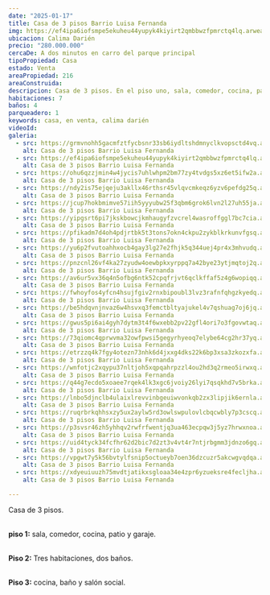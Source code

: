 ```yaml
---
date: "2025-01-17"
title: Casa de 3 pisos Barrio Luisa Fernanda
img: https://ef4ipa6iofsmpe5ekuheu44yupyk4kiyirt2qmbbwzfpmrctq4lq.arweave.ar/IXiHg8hxZMeTpFUOSnOYo_CuKRhEZ6gwIbZK9kRThxc
ubicacion: Calima Darién
precio: "280.000.000"
cercaDe: A dos minutos en carro del parque principal
tipoPropiedad: Casa
estado: Venta
areaPropiedad: 216
areaConstruida:
descripcion: Casa de 3 pisos. En el piso uno, sala, comedor, cocina, patio y garaje. Piso 2. 3 habitaciones, dos baños,. Piso 3. cocina, baño y salón social.
habitaciones: 7
baños: 4
parqueadero: 1
keywords: casa, en venta, calima darién
videoId: 
galeria:
  - src: https://grmvnohh5gacmfztfycbsnr33sb6iydltshdmnyclkvopsctd4vq.arweave.ar/NFlWuOfpgCYXMy4EGTY73IPkYGucjjY3Alqq58hTHys
    alt: Casa de 3 pisos Barrio Luisa Fernanda
  - src: https://ef4ipa6iofsmpe5ekuheu44yupyk4kiyirt2qmbbwzfpmrctq4lq.arweave.ar/IXiHg8hxZMeTpFUOSnOYo_CuKRhEZ6gwIbZK9kRThxc
    alt: Casa de 3 pisos Barrio Luisa Fernanda
  - src: https://ohu6qzzjmin4w4jycis7uhlwhpm2bm77zy4tvdgs5xz6et5ifw2a.arweave.ar/cenoZyliG8txOBIl-h12O9mgs__OOTqM0u3z4k-oLbQ
    alt: Casa de 3 pisos Barrio Luisa Fernanda
  - src: https://ndy2is75ejqeju3akllx46rthsr45vlqvcmkeqz6yzv6pefdg25q.arweave.ar/aPGkS_0iYETTYFLXfnozPKPO1XComKJDPsZr55CjNrs
    alt: Casa de 3 pisos Barrio Luisa Fernanda
  - src: https://jcup7hokbmimve57iih5yyyubw25f3qbm6grok6lvn2l27uh55ja.arweave.ar/SKj_ncoLEMqTv0IP3GMUDbXS7gFnjRcry6t0vX6H71I
    alt: Casa de 3 pisos Barrio Luisa Fernanda
  - src: https://yipgsrt6pi7jkskbowcjkmhaugyfzvcrel4wasroffggl7bc7cia.arweave.ar/wh5pRn56PpVJQXWElTDgobBc1FEi-WBKLilMZfwi-JA
    alt: Casa de 3 pisos Barrio Luisa Fernanda
  - src: https://pfikadm7d4oh4pdjrtbk5t3tons7okn4ckpu2zykblkrkunvfgsq.arweave.ar/eVCgDZ8fHH48aYzCrs9zc2X3KbwSn01nCgrVFVG1KaU
    alt: Casa de 3 pisos Barrio Luisa Fernanda
  - src: https://yu6p2fvutoahhxocb4gay3lg27e2fhjk5q344uej4pr4x3mhvudq.arweave.ar/xTz9FrSbgHPdwg8MDG1m18minSrsN85QiePjy-2HrQc
    alt: Casa de 3 pisos Barrio Luisa Fernanda
  - src: https://pnzcnl26vf4ka27zyudw4oewbpkxyrppq7a42bye23ytjmqtoj2q.arweave.ar/e3Imr16peKBr-cUHbjiWC9V8Re-Hwc0HBNbxNLITcnU
    alt: Casa de 3 pisos Barrio Luisa Fernanda
  - src: https://av6ur5vx36q4n5ofbg6ntk52cpqfrjvt6qclkffaf5z4g6wopiqq.arweave.ar/BX1I9rffocb1xQm82au6E-BYprP0BLUUoC9zw3rOeiE
    alt: Casa de 3 pisos Barrio Luisa Fernanda
  - src: https://fwhoyfos4yfcn4hsujfgiv2rnxbipoubl3lvz3rafnfqhgzkyedq.arweave.ar/LY7sFdLmCibw8qJKZFdRbcKHuoFe11zuICtLA5sqwQc
    alt: Casa de 3 pisos Barrio Luisa Fernanda
  - src: https://be5hdqvnjnvaz6w4hsvxq3femctbltyajukel4v7qshuag7oj6jq.arweave.ar/CTpxwq1Lagz63DyreGykYKYVzwBNFEXyv4SPQBvuT5M
    alt: Casa de 3 pisos Barrio Luisa Fernanda
  - src: https://gwus5pi6ai4gyh7dytm3t4f6wxebb2pv22gfl4ori7o3fgovwtaq.arweave.ar/NakuvR4COGwf48TZufC-tcgQ6fXWjFXx0UfdspnVtME
    alt: Casa de 3 pisos Barrio Luisa Fernanda
  - src: https://73qiomc4qprwvma32owfpwsi5gegyrhyeoq7elybe64cg2hr37yq.arweave.ar/_uCHMFyD42qwG9OsV9pI6YhsRPgjofIvASe4I2jx3_E
    alt: Casa de 3 pisos Barrio Luisa Fernanda
  - src: https://etrzzq4k7fgy4otezn73nhk6d4jxxg4dks22k6bp3xsa3zkozxfa.arweave.ar/JOOcw4r5TY46ZMt_tp1eHxN7m4NUtaV4L93kDeVOzco
    alt: Casa de 3 pisos Barrio Luisa Fernanda
  - src: https://wnfotjc2xqypu37nltjoh5xqpqahrpzzl4ou2hd3q2rmeo5irwxq.arweave.ar/s0rppFq8MPpv7VzS4_bwfAB4vzlfHU0ce4aiwjuoja8
    alt: Casa de 3 pisos Barrio Luisa Fernanda
  - src: https://q44g7ecdo5xoaee7rqek4lk3xgc6jvoiy26lyi7qsqkhd7v5brka.arweave.ar/hzhvkEN3buAQn4wIri1buYXk1cjGvLwj8JQUcf69DFQ
    alt: Casa de 3 pisos Barrio Luisa Fernanda
  - src: https://lnbo5djnclb4ulaixlrevvinbgeuiwvonkqb2zx3lipjik6ernla.arweave.ar/W0LujS0Sw8osCLriStUNCYlEWq5qoB1m-1oelCvEi1Y
    alt: Casa de 3 pisos Barrio Luisa Fernanda
  - src: https://ruqrbrkqhhsxzy5ux2aylw5rd3owlswpulovlcbqcwbly7p3cscq.arweave.ar/jSEQxVA55XzjtL6BhduxHt1lys-i3VWIMBWCvH37FIU
    alt: Casa de 3 pisos Barrio Luisa Fernanda
  - src: https://p3svsr46zh5yhhqv2rwfrfwentjq3ua463ecpqw3j5yz7hrwxnoa.arweave.ar/fuVZR57J-4OeFdRsWJbEbNMN0Bz2yCfC209xn542u1w
    alt: Casa de 3 pisos Barrio Luisa Fernanda
  - src: https://uid4tyck34fcfhr62d2bic7d2zt3v4vt4r7ntjrbgmm3jdnzo6gq.arweave.ar/ogfJ4ErfCiKePtD0FAvj1me68rPkftmmITMZtI25d40
    alt: Casa de 3 pisos Barrio Luisa Fernanda
  - src: https://vpgwt7y5k56bvtylfsnip5octueyb7oen36dzcuzr5akcwgvqdqa.arweave.ar/q81p_x1XfBrPCyyah_XCnQmA_cRu_DyKmY9AoVjVgOA
    alt: Casa de 3 pisos Barrio Luisa Fernanda
  - src: https://xdyeuiuuzh75mvdtjatikxsgloaa34e4zpr6yzueksre4fecljha.arweave.ar/uPBKIpTJ_9ZUc0gmhV5GW4AN8JzL4-xmhFSiThSCWk4
    alt: Casa de 3 pisos Barrio Luisa Fernanda

---
```


Casa de 3 pisos. <br><br>

**piso 1:** sala, comedor, cocina, patio y garaje. <br><br>

**Piso 2:** Tres habitaciones, dos baños. <br><br>

**Piso 3:** cocina, baño y salón social. <br><br>